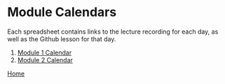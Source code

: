 # Module Calendars

Each spreadsheet contains links to the lecture recording for each day, as well as the Github lesson for that day.

1. [Module 1 Calendar](https://docs.google.com/spreadsheets/d/1ggXPZxY1EEXe0g9n-q19PkgXdqTtJont6BWA0yQjLwA/edit#gid=764700343)
1. [Module 2 Calendar](https://docs.google.com/spreadsheets/d/1RQzFuc3g2ee7U-jquXgetAXfnXivqmOyTZ2E0eqgpbs/edit#gid=764700343)

[Home][def]

[def]: README.md
